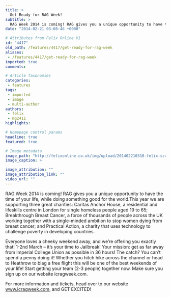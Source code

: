 ```yaml
---
title: >
  Get Ready for RAG Week!
subtitle: >
  RAG Week 2014 is coming! RAG gives you a unique opportunity to have the time of your life, while doing something good for the world.
date: "2014-02-21 03:08:46 +0000"

# Attributes from Felix Online V1
id: "4417"
old_path: /features/4417/get-ready-for-rag-week
aliases:
 - /features/4417/get-ready-for-rag-week
imported: true
comments:

# Article Taxonomies
categories:
 - features
tags:
 - imported
 - image
 - multi-author
authors:
 - felix
 - mg2411
highlights:

# Homepage control params
headline: true
featured: true

# Image metadata
image_path: "http://felixonline.co.uk/img/upload/201402210310-felix-screenshot-2014-02-21-03.09.00.png"
image_caption: >

image_attribution: ""
image_attribution_link: ""
video_url: ""
---
```


RAG Week 2014 is coming! RAG gives you a unique opportunity to have the time of your life, while doing something good for the world.This year we are supporting three great charities: Caritas Anchor House, a residential and lifeskills centre in London for single homeless people aged 19 to 65; Breakthrough Breast Cancer, a force of thousands of people across the UK working together with a single-minded ambition to stop women dying from breast cancer; and Practical Action, a charity that uses technology to challenge poverty in developing countries.

Everyone loves a cheeky weekend away, and we’re offering you exactly that! 1-2nd March – it’s your time to Jailbreak! Your mission: get as far away from Imperial College Union as possible in 36 hours! The catch? You can’t spend a penny doing it! Whether you hitch hike across the channel or head to Heathrow to blag a free flight this will be one of the best weekends of your life! Start getting your team (2-3 people) together now. Make sure you sign up on our website icragweek.com.

For more information and tickets, head over to our website www.icragweek.com, and GET EXCITED!
